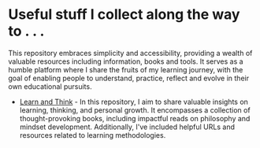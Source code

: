 # Useful stuff I collect along the way to . . .
This repository embraces simplicity and accessibility, providing a wealth of valuable resources including information, books and tools. It serves as a humble platform where I share the fruits of my learning journey, with the goal of enabling people to understand, practice, reflect and evolve in their own educational pursuits.

* [Learn and Think](./learn-think/README.md) - In this repository, I aim to share valuable insights on learning, thinking, and personal growth. It encompasses a collection of thought-provoking books, including impactful reads on philosophy and mindset development. Additionally, I've included helpful URLs and resources related to learning methodologies. 